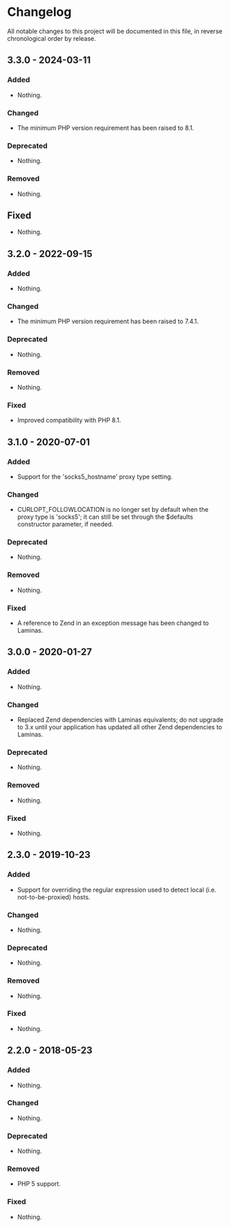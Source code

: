 # Changelog

All notable changes to this project will be documented in this file, in reverse chronological order by release.

## 3.3.0 - 2024-03-11

### Added

- Nothing.

### Changed

- The minimum PHP version requirement has been raised to 8.1.

### Deprecated

- Nothing.

### Removed

- Nothing.

## Fixed

- Nothing.

## 3.2.0 - 2022-09-15

### Added

- Nothing.

### Changed

- The minimum PHP version requirement has been raised to 7.4.1.

### Deprecated

- Nothing.

### Removed

- Nothing.

### Fixed

- Improved compatibility with PHP 8.1.

## 3.1.0 - 2020-07-01

### Added

- Support for the 'socks5_hostname' proxy type setting.

### Changed

- CURLOPT_FOLLOWLOCATION is no longer set by default when the proxy type is 'socks5'; it can still be set through the $defaults constructor parameter, if needed.

### Deprecated

- Nothing.

### Removed

- Nothing.

### Fixed

- A reference to Zend in an exception message has been changed to Laminas.

## 3.0.0 - 2020-01-27

### Added

- Nothing.

### Changed

- Replaced Zend dependencies with Laminas equivalents; do not upgrade to 3.x until your application has updated all other Zend dependencies to Laminas.

### Deprecated

- Nothing.

### Removed

- Nothing.

### Fixed

- Nothing.

## 2.3.0 - 2019-10-23

### Added

- Support for overriding the regular expression used to detect local (i.e. not-to-be-proxied) hosts.

### Changed

- Nothing.

### Deprecated

- Nothing.

### Removed

- Nothing.

### Fixed

- Nothing.

## 2.2.0 - 2018-05-23

### Added

- Nothing.

### Changed

- Nothing.

### Deprecated

- Nothing.

### Removed

- PHP 5 support.

### Fixed

- Nothing.
